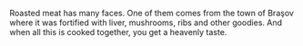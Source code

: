 Roasted meat has many faces. One of them comes from the town of Braşov where it was fortified with liver, mushrooms, ribs and other goodies. And when all this is cooked together, you get a heavenly taste.